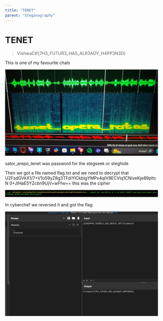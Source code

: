 ```yaml
---
title: "TENET"
parent: "Steganography"
---
```


# TENET

> VishwaCtf{7H3_FUTUR3_HAS_ALR3ADY_H4PP3N3D}

This is one of my favourite chals 

![alt text](tenet_pass.jpg)

sator_arepo_tenet was password for the stegseek or steghide 

Then we got a file named flag.txt and we need to decrypt that 
U2FsdGVkX1/7+V1o59yZ8g3TFdiYlCkbIgYMPx4qIV8ECViq1CNiveKje89pltcN
0+JIHaE5YZcbn9UjV+wFfw== this was the cipher 

![alt text](unlock_tenet.png) 

In cyberchef we reversed it and got the flag

![Cyberchef](./Cyber_tenet.png)